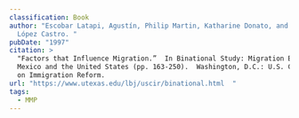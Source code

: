 ```yaml
---
classification: Book
author: "Escobar Latapi, Agustín, Philip Martin, Katharine Donato, and Gustavo
  López Castro. "
pubDate: "1997"
citation: >
  "Factors that Influence Migration.”  In Binational Study: Migration Between
  Mexico and the United States (pp. 163-250).  Washington, D.C.: U.S. Commission
  on Immigration Reform.   
url: "https://www.utexas.edu/lbj/uscir/binational.html  "
tags:
  - MMP
---
```

